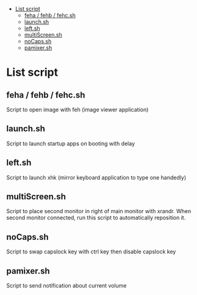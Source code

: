 
- [List script](#org171801b)
  - [feha / fehb / fehc.sh](#org4690adc)
  - [launch.sh](#orgd748914)
  - [left.sh](#orgd459169)
  - [multiScreen.sh](#orgc8fcc63)
  - [noCaps.sh](#org14d4c6a)
  - [pamixer.sh](#org7dcc47c)


<a id="org171801b"></a>

# List script


<a id="org4690adc"></a>

## feha / fehb / fehc.sh

Script to open image with feh (image viewer application)


<a id="orgd748914"></a>

## launch.sh

Script to launch startup apps on booting with delay


<a id="orgd459169"></a>

## left.sh

Script to launch xhk (mirror keyboard application to type one handedly)


<a id="orgc8fcc63"></a>

## multiScreen.sh

Script to place second monitor in right of main monitor with xrandr. When second monitor connected, run this script to automatically reposition it.


<a id="org14d4c6a"></a>

## noCaps.sh

Script to swap capslock key with ctrl key then disable capslock key


<a id="org7dcc47c"></a>

## pamixer.sh

Script to send notification about current volume
